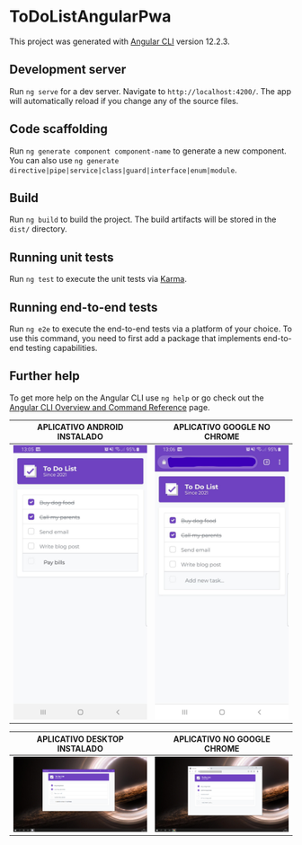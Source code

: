 # ToDoListAngularPwa

This project was generated with [Angular CLI](https://github.com/angular/angular-cli) version 12.2.3.

## Development server

Run `ng serve` for a dev server. Navigate to `http://localhost:4200/`. The app will automatically reload if you change any of the source files.

## Code scaffolding

Run `ng generate component component-name` to generate a new component. You can also use `ng generate directive|pipe|service|class|guard|interface|enum|module`.

## Build

Run `ng build` to build the project. The build artifacts will be stored in the `dist/` directory.

## Running unit tests

Run `ng test` to execute the unit tests via [Karma](https://karma-runner.github.io).

## Running end-to-end tests

Run `ng e2e` to execute the end-to-end tests via a platform of your choice. To use this command, you need to first add a package that implements end-to-end testing capabilities.

## Further help

To get more help on the Angular CLI use `ng help` or go check out the [Angular CLI Overview and Command Reference](https://angular.io/cli) page.





| APLICATIVO ANDROID INSTALADO      |APLICATIVO GOOGLE NO CHROME | 
| :---------: | :-----:|
| <img src="https://raw.githubusercontent.com/fgouveia708/to-do-list-angular-pwa/master/src/assets/img/screenshot-1.jpeg" width="250"> |<img src="https://raw.githubusercontent.com/fgouveia708/to-do-list-angular-pwa/master/src/assets/img/screenshot-2.jpg" width="250">|


| APLICATIVO DESKTOP INSTALADO      | APLICATIVO NO GOOGLE CHROME |
| :---------: | :-----:|
| <img src="https://raw.githubusercontent.com/fgouveia708/to-do-list-angular-pwa/master/src/assets/img/screenshot-3.png" width="1000"> |<img src="https://raw.githubusercontent.com/fgouveia708/to-do-list-angular-pwa/master/src/assets/img/screenshot-4.png" width="1000">|
